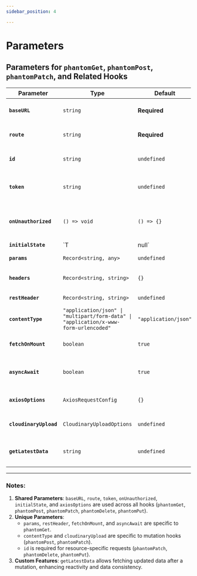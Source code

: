 ```yaml
---
sidebar_position: 4

---
```

# Parameters

## Parameters for `phantomGet`, `phantomPost`, `phantomPatch`, and Related Hooks

| **Parameter**      | **Type**                                                                  | **Default**                | **Hooks**                      | **Description**                                                                                       |
|--------------------|---------------------------------------------------------------------------|----------------------------|--------------------------------|-------------------------------------------------------------------------------------------------------|
| **`baseURL`**      | `string`                                                                 | **Required**               | All                           | The base URL for your API, e.g., `http://localhost:3000/`.                                           |
| **`route`**        | `string`                                                                 | **Required**               | All                           | The API endpoint for the request, e.g., `user/update`.                                               |
| **`id`**           | `string`                                                                 | `undefined`                | `phantomPatch`, `phantomPut`, `phantomDelete` | ID of the resource to be appended to the route, e.g., `user/update/:id`.                              |
| **`token`**        | `string`                                                                 | `undefined`                | All                           | Authorization token sent in the `Authorization` header as `Bearer <token>`.                          |
| **`onUnauthorized`**| `() => void`                                                            | `() => {}`                 | All                           | Callback for handling `401 Unauthorized` responses, such as redirecting to a login page.             |
| **`initialState`** | `T | null`                                                               | `null`                     | All                           | Initial state for the response data.                                                                 |
| **`params`**       | `Record<string, any>`                                                    | `undefined`                | `phantomGet`                  | Query parameters for `GET` requests.                                                                 |
| **`headers`**      | `Record<string, string>`                                                 | `{}`                       | `phantomPost`, `phantomPatch`, `phantomDelete` | Custom headers to include in the request.                                                           |
| **`restHeader`**   | `Record<string, string>`                                                 | `undefined`                | `phantomGet`                  | Custom headers for `GET` requests.                                                                   |
| **`contentType`**  | `"application/json" \| "multipart/form-data" \| "application/x-www-form-urlencoded"` | `"application/json"`        | `phantomPost`, `phantomPatch` | Content-Type of the request body.                                                                    |
| **`fetchOnMount`** | `boolean`                                                                | `true`                     | `phantomGet`                  | Whether to fetch data immediately upon component mount.                                               |
| **`asyncAwait`**   | `boolean`                                                                | `true`                     | `phantomGet`                  | If `true`, uses `async/await` for requests. If `false`, uses Promises.                                |
| **`axiosOptions`** | `AxiosRequestConfig`                                                     | `{}`                       | All                           | Additional Axios options like timeout, base headers, etc.                                             |
| **`cloudinaryUpload`**| `CloudinaryUploadOptions`                                             | `undefined`                | `phantomPost`, `phantomPatch` | Configuration for uploading files to Cloudinary.                                                     |
| **`getLatestData`**| `string`                                                                 | `undefined`                | `phantomPost`, `phantomPatch`, `phantomDelete`, `phantomPut` | Endpoint to refetch updated data after a successful mutation.                                        |

---

### Notes:

1. **Shared Parameters**: `baseURL`, `route`, `token`, `onUnauthorized`, `initialState`, and `axiosOptions` are used across all hooks (`phantomGet`, `phantomPost`, `phantomPatch`, `phantomDelete`, `phantomPut`).
2. **Unique Parameters**: 
   - `params`, `restHeader`, `fetchOnMount`, and `asyncAwait` are specific to `phantomGet`.
   - `contentType` and `cloudinaryUpload` are specific to mutation hooks (`phantomPost`, `phantomPatch`).
   - `id` is required for resource-specific requests (`phantomPatch`, `phantomDelete`, `phantomPut`).
3. **Custom Features**: `getLatestData` allows fetching updated data after a mutation, enhancing reactivity and data consistency.  

